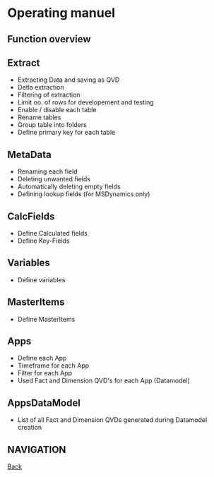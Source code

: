 # Operating manuel

## Function overview

## Extract
- Extracting Data and saving as QVD
- Detla extraction
- Filtering of extraction
- Limit oo. of rows for developement and testing
- Enable / disable each table
- Rename tables
- Group table into folders
- Define primary key for each table

## MetaData
- Renaming each field
- Deleting unwanted fields
- Automatically deleting empty fields
- Defining lookup fields (for MSDynamics only)

## CalcFields
- Define Calculated fields
- Define Key-Fields

## Variables
- Define variables

## MasterItems
- Define MasterItems

## Apps
- Define each App
- Timeframe for each App
- Filter for each App
- Used Fact and Dimension QVD's for each App (Datamodel)

## AppsDataModel
- List of all Fact and Dimension QVDs generated during Datamodel creation

## NAVIGATION
[Back](/index.md)
